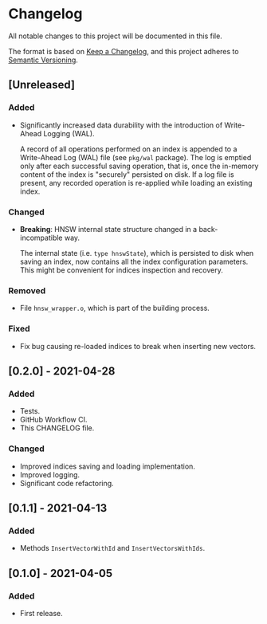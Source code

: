 # Changelog
All notable changes to this project will be documented in this file.

The format is based on [Keep a Changelog](https://keepachangelog.com/en/1.0.0/),
and this project adheres to [Semantic Versioning](https://semver.org/spec/v2.0.0.html).

## [Unreleased]
### Added
- Significantly increased data durability with the introduction of
  Write-Ahead Logging (WAL).

  A record of all operations performed on an index is appended to a Write-Ahead
  Log (WAL) file (see `pkg/wal` package). The log is emptied only after each
  successful saving operation, that is, once the in-memory content of the index
  is "securely" persisted on disk.
  If a log file is present, any recorded operation is re-applied while loading
  an existing index.

### Changed
- **Breaking**: HNSW internal state structure changed in a back-incompatible way.

  The internal state (i.e. `type hnswState`), which is persisted to disk when
  saving an index, now contains all the index configuration parameters.
  This might be convenient for indices inspection and recovery.

### Removed
- File `hnsw_wrapper.o`, which is part of the building process.

### Fixed
- Fix bug causing re-loaded indices to break when inserting new vectors.

## [0.2.0] - 2021-04-28
### Added
- Tests.
- GitHub Workflow CI.
- This CHANGELOG file.

### Changed
- Improved indices saving and loading implementation.
- Improved logging.
- Significant code refactoring.

## [0.1.1] - 2021-04-13
### Added
- Methods `InsertVectorWithId` and `InsertVectorsWithIds`.

## [0.1.0] - 2021-04-05
### Added
- First release.
